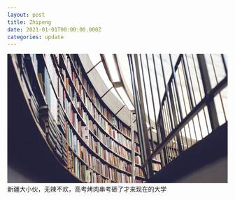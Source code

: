 ```yaml
---
layout: post
title: Zhipeng
date: 2021-01-01T00:00:00.000Z
categories: update
---
```

<img src="/images/fulls/03.jpg" class="fit image"> 新疆大小伙，无辣不欢，高考烤肉串考砸了才来现在的大学
